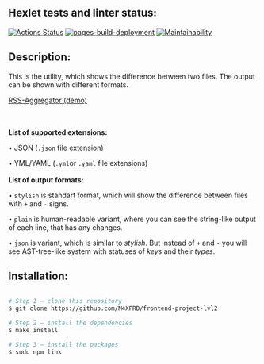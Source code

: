 ## Hexlet tests and linter status:
[![Actions Status](https://github.com/M4XPRD/frontend-project-lvl3/workflows/hexlet-check/badge.svg)](https://github.com/M4XPRD/frontend-project-lvl3/actions)
[![pages-build-deployment](https://github.com/M4XPRD/frontend-project-lvl3/actions/workflows/pages/pages-build-deployment/badge.svg)](https://github.com/M4XPRD/frontend-project-lvl3/actions/workflows/pages/pages-build-deployment)
[![Maintainability](https://api.codeclimate.com/v1/badges/c99e1ba900628cc47e44/maintainability)](https://codeclimate.com/github/M4XPRD/frontend-project-lvl3/maintainability)

## Description:
This is the utility, which shows the difference between two files. The output can be shown with different formats.

[RSS-Aggregator (demo)](https://frontend-project-lvl3-f1fsx7uf2-m4xprd.vercel.app)

<br></br>
**List of supported extensions:**

• JSON (```.json``` file extension)

• YML/YAML (```.yml```or ```.yaml``` file extensions)
<br></br>
**List of output formats:**

• ```stylish``` is standart format, which will show the difference between files with ```+``` and ```-``` signs.

• ```plain``` is human-readable variant, where you can see the string-like output of each line, that has any changes. 

• ```json``` is variant, which is similar to *stylish*. But instead of ```+``` and ```-``` you will see AST-tree-like system with statuses of *keys* and their *types*.

## Installation:

```sh

# Step 1 — clone this repository
$ git clone https://github.com/M4XPRD/frontend-project-lvl2

# Step 2 — install the dependencies
$ make install

# Step 3 — install the packages
$ sudo npm link
```
